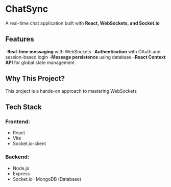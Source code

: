 # ChatSync

A real-time chat application built with **React, WebSockets, and Socket.io**

## Features

-**Real-time messaging** with WebSockets -**Authentication** with OAuth and session-based login -**Message persistence** using database -**React Context API** for global state management

## Why This Project?

This project is a hands-on approach to mastering WebSockets

## Tech Stack

### **Frontend:**

- React
- Vite
- Socket.io-client

### **Backend:**

- Node.js
- Express
- Socket.io
  -MongoDB (Database)
